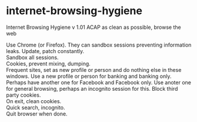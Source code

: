 # internet-browsing-hygiene
Internet Browsing Hygiene v 1.01
ACAP as clean as possible, browse the web

Use Chrome (or Firefox).  They can sandbox sessions preventing information leaks.
Update, patch constantly.    
Sandbox all sessions.   
Cookies, prevent mixing, dumping.    
Frequent sites, set as new profile or person and do nothing else in these windows.  Use a new profile or person for banking and banking only.  Perhaps have another one for Facebook and Facebook only.  Use anoter one for general browsing, perhaps an incognito session for this.
Block third party cookies.    
On exit, clean cookies.    
Quick search, incognito.    
Quit browser when done.
